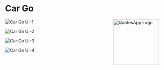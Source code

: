 # Car Go

<img alt = "QuotesApp Logo" src="https://github.com/user-attachments/assets/40d52e29-bffc-49f2-9a25-311d63d0706b" height="150px" width="150px" align="right"/>

![Car Go UI-1](https://github.com/user-attachments/assets/4b618a8a-a3ed-4c6e-a25b-356cc2824747)

![Car Go UI-2](https://github.com/user-attachments/assets/862d7ca3-5a6e-4ece-b8bb-55547a61bd87)

![Car Go UI-3](https://github.com/user-attachments/assets/76d2c3c5-203a-44c3-ac31-ee56f72d9fa8)

![Car Go UI-4](https://github.com/user-attachments/assets/a9a3afa9-2190-4906-a75f-b73a4105e9d4)

